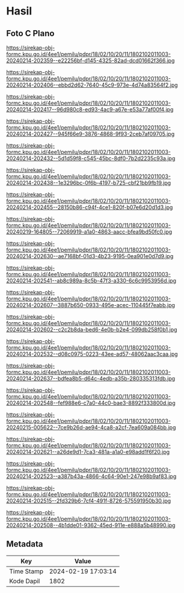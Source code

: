 # Hasil

## Foto C Plano

https://sirekap-obj-formc.kpu.go.id/4ee1/pemilu/pdpr/18/02/10/20/11/1802102011003-20240214-202359--e22256bf-d145-4325-82ad-dcd01662f366.jpg

https://sirekap-obj-formc.kpu.go.id/4ee1/pemilu/pdpr/18/02/10/20/11/1802102011003-20240214-202406--ebbd2d62-7640-45c9-973e-4d74a83564f2.jpg

https://sirekap-obj-formc.kpu.go.id/4ee1/pemilu/pdpr/18/02/10/20/11/1802102011003-20240214-202417--96d980c8-ed93-4ac9-a67e-e53a77af00f4.jpg

https://sirekap-obj-formc.kpu.go.id/4ee1/pemilu/pdpr/18/02/10/20/11/1802102011003-20240214-202427--945f66e9-3876-4868-9f93-2ceb7af09705.jpg

https://sirekap-obj-formc.kpu.go.id/4ee1/pemilu/pdpr/18/02/10/20/11/1802102011003-20240214-202432--5d1d59f8-c545-45bc-8df0-7b2d2235c93a.jpg

https://sirekap-obj-formc.kpu.go.id/4ee1/pemilu/pdpr/18/02/10/20/11/1802102011003-20240214-202438--1e3296bc-0f6b-4197-b725-cbf21bb9fb19.jpg

https://sirekap-obj-formc.kpu.go.id/4ee1/pemilu/pdpr/18/02/10/20/11/1802102011003-20240214-202455--28150b86-c94f-4ce1-820f-b07e6d20d1d3.jpg

https://sirekap-obj-formc.kpu.go.id/4ee1/pemilu/pdpr/18/02/10/20/11/1802102011003-20240219-164805--72069919-a1a0-4863-aacc-bfea9bd50fc0.jpg

https://sirekap-obj-formc.kpu.go.id/4ee1/pemilu/pdpr/18/02/10/20/11/1802102011003-20240214-202630--ae7168bf-01d3-4b23-9195-0ea901e0d7d9.jpg

https://sirekap-obj-formc.kpu.go.id/4ee1/pemilu/pdpr/18/02/10/20/11/1802102011003-20240214-202541--ab8c989a-8c5b-47f3-a330-6c6c9953956d.jpg

https://sirekap-obj-formc.kpu.go.id/4ee1/pemilu/pdpr/18/02/10/20/11/1802102011003-20240214-202607--3887b650-0933-495e-acec-110445f7eabb.jpg

https://sirekap-obj-formc.kpu.go.id/4ee1/pemilu/pdpr/18/02/10/20/11/1802102011003-20240214-202602--c2c2b8da-bed6-4e0b-b2e4-099db258f0b1.jpg

https://sirekap-obj-formc.kpu.go.id/4ee1/pemilu/pdpr/18/02/10/20/11/1802102011003-20240214-202532--d08c0975-0223-43ee-ad57-48062aac3caa.jpg

https://sirekap-obj-formc.kpu.go.id/4ee1/pemilu/pdpr/18/02/10/20/11/1802102011003-20240214-202637--bdfea8b5-d64c-4edb-a35b-280335313fdb.jpg

https://sirekap-obj-formc.kpu.go.id/4ee1/pemilu/pdpr/18/02/10/20/11/1802102011003-20240214-202548--fef988e6-c7a0-44c0-bae3-8892f333800d.jpg

https://sirekap-obj-formc.kpu.go.id/4ee1/pemilu/pdpr/18/02/10/20/11/1802102011003-20240215-005622--7ce9b26d-ae94-4ca8-a2cf-7ea609a084bb.jpg

https://sirekap-obj-formc.kpu.go.id/4ee1/pemilu/pdpr/18/02/10/20/11/1802102011003-20240214-202621--a26de9d1-7ca3-481a-a1a0-e98add1f6f20.jpg

https://sirekap-obj-formc.kpu.go.id/4ee1/pemilu/pdpr/18/02/10/20/11/1802102011003-20240214-202523--a387b43a-4866-4c64-90e1-247e98b9af83.jpg

https://sirekap-obj-formc.kpu.go.id/4ee1/pemilu/pdpr/18/02/10/20/11/1802102011003-20240214-202515--2fd329b6-7cf4-491f-8726-575591950b30.jpg

https://sirekap-obj-formc.kpu.go.id/4ee1/pemilu/pdpr/18/02/10/20/11/1802102011003-20240214-202508--4b1dde01-9362-45ed-911e-e888a5b48990.jpg


## Metadata

| Key        | Value               |
| ---------- | ------------------- |
| Time Stamp | 2024-02-19 17:03:14 |
| Kode Dapil | 1802                |



